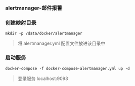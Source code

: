 ### alertmanager-邮件报警
### 创建映射目录

```
mkdir -p /data/docker/alertmanager
```
> 将 alertmanager.yml 配置文件放进该目录中

### 启动服务

```
docker-compose -f docker-compose-alertmanager.yml up -d 
```

> 登录服务 localhost:9093
